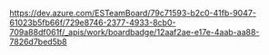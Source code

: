 https://dev.azure.com/ESTeamBoard/79c71593-b2c0-41fb-9047-61023b5fb66f/729e8746-2377-4933-8cb0-709a88df061f/_apis/work/boardbadge/12aaf2ae-e17e-4aab-aa88-7826d7bed5b8
